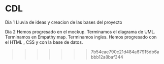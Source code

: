 # CDL

Dia 1
    Lluvia de ideas y creacion de las bases del proyecto
    
Dia 2
    Hemos progresado en el mockup.
    Terminamos el diagrama de UML.
    Terminamos en Empathy map.
    Terminamos ingles.
    Hemos progresado con el HTML , CSS y con la base de datos.
>>>>>>> 7b54eae790c21d484a67915db6abbb12a8baf344
